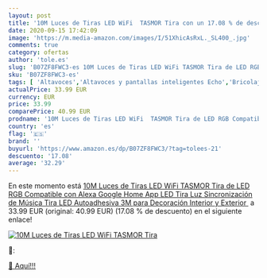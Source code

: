 ```yaml
---
layout: post
title: '10M Luces de Tiras LED WiFi  TASMOR Tira con un 17.08 % de descuento'
date: 2020-09-15 17:42:09
image: 'https://m.media-amazon.com/images/I/51XhicAsRxL._SL400_.jpg'
comments: true
category: ofertas
author: 'tole.es'
slug: 'B07ZF8FWC3-es 10M Luces de Tiras LED WiFi TASMOR Tira de LED RGB...'
sku: 'B07ZF8FWC3-es'
tags: [ 'Altavoces','Altavoces y pantallas inteligentes Echo','Bricolaje y herramientas','Dispositivos Amazon','Dispositivos Amazon y Accesorios','Dispositivos de red','Electrónica','Equipos de audio y Hi-Fi','Informática','Instalación eléctrica','Interruptores de persianas y puertas automáticas','Interruptores y reguladores de luz','Pantallas inteligentes','Routers','Sistemas WiFi Mesh','Smartwatches','TV, vídeo y home cinema','Tecnología para vestir','Televisores','alexa','google','home', ]
actualPrice: 33.99 EUR
currency: EUR
price: 33.99
comparePrice: 40.99 EUR
prodname: '10M Luces de Tiras LED WiFi  TASMOR Tira de LED RGB Compatible con Alexa  Google Home  App  LED Tira Luz Sincronización de Música  Tira LED Autoadhesiva 3M para Decoración Interior y Exterior '
country: 'es'
flag: '🇪🇸'
brand: ''
buyurl: 'https://www.amazon.es/dp/B07ZF8FWC3/?tag=tolees-21'
descuento: '17.08'
average: '32.29'
---
```


En este momento está [10M Luces de Tiras LED WiFi  TASMOR Tira de LED RGB Compatible con Alexa  Google Home  App  LED Tira Luz Sincronización de Música  Tira LED Autoadhesiva 3M para Decoración Interior y Exterior ](https://www.amazon.es/dp/B07ZF8FWC3/?tag=tolees-21) a 33.99 EUR (original: 40.99 EUR) (17.08 %  de descuento) en el siguiente enlace!

[![10M Luces de Tiras LED WiFi  TASMOR Tira](https://m.media-amazon.com/images/I/51XhicAsRxL._SL400_.jpg)](https://www.amazon.es/dp/B07ZF8FWC3/?tag=tolees-21)

🔎:


[🛒 Aquí!!!](https://www.amazon.es/dp/B07ZF8FWC3/?tag=tolees-21)
